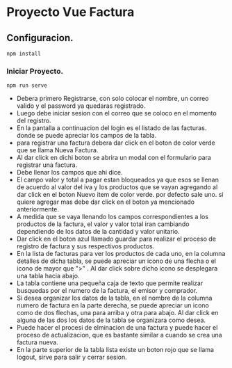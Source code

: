 # Proyecto Vue Factura

## Configuracion.
```
npm install
```

### Iniciar Proyecto.
```
npm run serve
```
- Debera primero Registrarse, con solo colocar el nombre, un correo valido y el password ya quedaras registrado.
- Luego debe iniciar sesion con el correo que se coloco en el momento del registro.
- En la pantalla a continuacion del login es el listado de las facturas. donde se puede apreciar los campos de la tabla.
- para registrar una factura debera dar click en el boton de color verde que se llama Nueva Factura.
- Al dar click en dichi boton se abrira un modal con el formulario para registrar una factura.
- Debe llenar los campos que ahi dice.
- El campo valor y total a pagar estan bloqueados ya que esos se llenan de acuerdo al valor del iva y 
  los productos que se vayan agregando al dar click en el boton Nuevo item de color verde.
  por defecto sale uno. si quiere agregar mas debe dar click en el boton ya mencionado anteriormente.
- A medida que se vaya llenando los campos correspondientes a los productos de la factura, el valor y valor total iran cambiando 
  dependiendo de los datos de la cantidad y valor unitario.
- Dar click en el boton azul llamado guardar para realizar el proceso de registro de factura y sus respectivos productos.
- En la lista de facturas para ver los productos de cada uno, en la columna detalles de dicha tabla, se puede apreciar un icono de una flecha o el icono de     mayor que ">" . Al dar click sobre dicho icono se desplegara una tabla hacia abajo.
- La tabla contiene una pequeña caja de texto que permite realizar busquedas por el numero de la factura, el emisor y comprador.
- Si desea organizar los datos de la tabla, en el nombre de la columna numero de factura en la parte derecha, se puede apreciar un icono como de dos           flechas, una para arriba y otra para abajo. Al dar click en alguna de las dos los datos de la tabla se organizara como desea.
- Puede hacer el procesi de elminacion de una factura y puede hacer el proceso de actualizacion, que es bastante similar a cuando se crea una factura         nueva. 
- En la parte superior de la tabla lista existe un boton rojo que se llama logout, sirve para salir y cerrar sesion.

